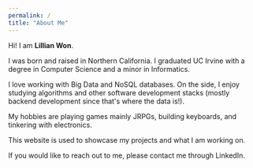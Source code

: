 ```yaml
---
permalink: /
title: "About Me"
---
```

Hi! I am **Lillian Won**.

I was born and raised in Northern California. I graduated UC Irvine with a degree in Computer Science and a minor in Informatics. 

I love working with Big Data and NoSQL databases. 
On the side, I enjoy studying algorithms and other software development stacks (mostly backend development since that's where the data is!). 

My hobbies are playing games mainly JRPGs, building keyboards, and tinkering with electronics. 

This website is used to showcase my projects and what I am working on. 

If you would like to reach out to me, please contact me through LinkedIn. 
